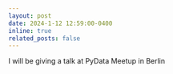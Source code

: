 ```yaml
---
layout: post
date: 2024-1-12 12:59:00-0400
inline: true
related_posts: false
---
```


I will be giving a talk at PyData Meetup in Berlin
